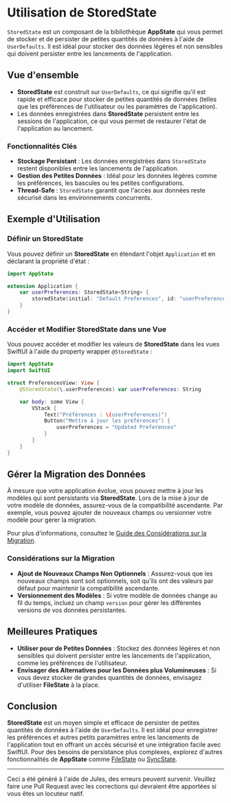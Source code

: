 # Utilisation de StoredState

`StoredState` est un composant de la bibliothèque **AppState** qui vous permet de stocker et de persister de petites quantités de données à l'aide de `UserDefaults`. Il est idéal pour stocker des données légères et non sensibles qui doivent persister entre les lancements de l'application.

## Vue d'ensemble

- **StoredState** est construit sur `UserDefaults`, ce qui signifie qu'il est rapide et efficace pour stocker de petites quantités de données (telles que les préférences de l'utilisateur ou les paramètres de l'application).
- Les données enregistrées dans **StoredState** persistent entre les sessions de l'application, ce qui vous permet de restaurer l'état de l'application au lancement.

### Fonctionnalités Clés

- **Stockage Persistant** : Les données enregistrées dans `StoredState` restent disponibles entre les lancements de l'application.
- **Gestion des Petites Données** : Idéal pour les données légères comme les préférences, les bascules ou les petites configurations.
- **Thread-Safe** : `StoredState` garantit que l'accès aux données reste sécurisé dans les environnements concurrents.

## Exemple d'Utilisation

### Définir un StoredState

Vous pouvez définir un **StoredState** en étendant l'objet `Application` et en déclarant la propriété d'état :

```swift
import AppState

extension Application {
    var userPreferences: StoredState<String> {
        storedState(initial: "Default Preferences", id: "userPreferences")
    }
}
```

### Accéder et Modifier StoredState dans une Vue

Vous pouvez accéder et modifier les valeurs de **StoredState** dans les vues SwiftUI à l'aide du property wrapper `@StoredState` :

```swift
import AppState
import SwiftUI

struct PreferencesView: View {
    @StoredState(\.userPreferences) var userPreferences: String

    var body: some View {
        VStack {
            Text("Préférences : \(userPreferences)")
            Button("Mettre à jour les préférences") {
                userPreferences = "Updated Preferences"
            }
        }
    }
}
```

## Gérer la Migration des Données

À mesure que votre application évolue, vous pouvez mettre à jour les modèles qui sont persistants via **StoredState**. Lors de la mise à jour de votre modèle de données, assurez-vous de la compatibilité ascendante. Par exemple, vous pouvez ajouter de nouveaux champs ou versionner votre modèle pour gérer la migration.

Pour plus d'informations, consultez le [Guide des Considérations sur la Migration](migration-considerations.md).

### Considérations sur la Migration

- **Ajout de Nouveaux Champs Non Optionnels** : Assurez-vous que les nouveaux champs sont soit optionnels, soit qu'ils ont des valeurs par défaut pour maintenir la compatibilité ascendante.
- **Versionnement des Modèles** : Si votre modèle de données change au fil du temps, incluez un champ `version` pour gérer les différentes versions de vos données persistantes.

## Meilleures Pratiques

- **Utiliser pour de Petites Données** : Stockez des données légères et non sensibles qui doivent persister entre les lancements de l'application, comme les préférences de l'utilisateur.
- **Envisager des Alternatives pour les Données plus Volumineuses** : Si vous devez stocker de grandes quantités de données, envisagez d'utiliser **FileState** à la place.

## Conclusion

**StoredState** est un moyen simple et efficace de persister de petites quantités de données à l'aide de `UserDefaults`. Il est idéal pour enregistrer les préférences et autres petits paramètres entre les lancements de l'application tout en offrant un accès sécurisé et une intégration facile avec SwiftUI. Pour des besoins de persistance plus complexes, explorez d'autres fonctionnalités de **AppState** comme [FileState](usage-filestate.md) ou [SyncState](usage-syncstate.md).

---
Ceci a été généré à l'aide de Jules, des erreurs peuvent survenir. Veuillez faire une Pull Request avec les corrections qui devraient être apportées si vous êtes un locuteur natif.
